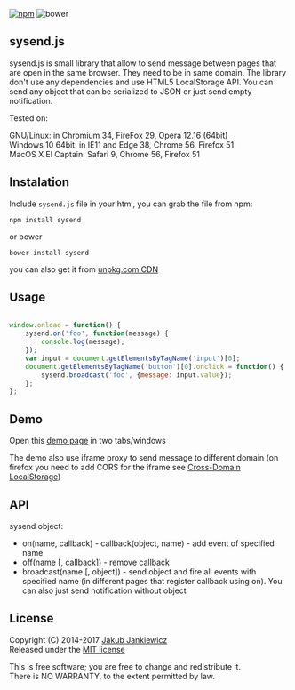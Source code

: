 [![npm](https://img.shields.io/badge/npm-1.1.0-blue.svg)](https://www.npmjs.com/package/sysend)
![bower](https://img.shields.io/badge/bower-1.1.0-yellow.svg)

## sysend.js

sysend.js is small library that allow to send message between pages that are
open in the same browser. They need to be in same domain. The library don't use
any dependencies and use HTML5 LocalStorage API. You can send any object that
can be serialized to JSON or just send empty notification.

Tested on:

GNU/Linux: in Chromium 34, FireFox 29, Opera 12.16 (64bit)<br/>
Windows 10 64bit: in IE11 and Edge 38, Chrome 56, Firefox 51<br/>
MacOS X El Captain: Safari 9, Chrome 56, Firefox 51

## Instalation

Include `sysend.js` file in your html, you can grab the file from npm:

```
npm install sysend
```

or bower


```
bower install sysend
```

you can also get it from [unpkg.com CDN](https://unpkg.com/sysend)


## Usage

```javascript

window.onload = function() {
    sysend.on('foo', function(message) {
        console.log(message);
    });
    var input = document.getElementsByTagName('input')[0];
    document.getElementsByTagName('button')[0].onclick = function() {
        sysend.broadcast('foo', {message: input.value});
    };
};
```

## Demo

Open this [demo page](http://jcubic.pl/sysend.php) in two tabs/windows

The demo also use iframe proxy to send message to different domain (on firefox you need to add CORS for the iframe see [Cross-Domain LocalStorage](https://jcubic.wordpress.com/2014/06/20/cross-domain-localstorage/))

## API

sysend object:

* on(name, callback)  - callback(object, name) - add event of specified name
* off(name [, callback]) - remove callback
* broadcast(name [, object]) - send object and fire all events with specified name (in different pages that register callback using on). You can also just send notification without object

## License

Copyright (C) 2014-2017 [Jakub Jankiewicz](http://jcubic.pl)<br/>
Released under the [MIT license](https://opensource.org/licenses/MIT)

This is free software; you are free to change and redistribute it.<br/>
There is NO WARRANTY, to the extent permitted by law.

